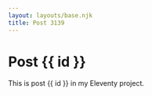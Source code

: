 ```yaml
---
layout: layouts/base.njk
title: Post 3139
---
```


# Post {{ id }}

This is post {{ id }} in my Eleventy project.
